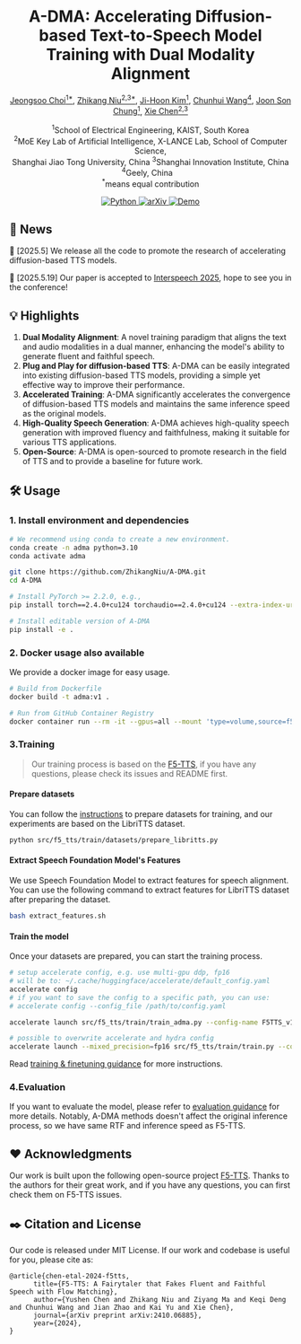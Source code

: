 <h1 align="center"><strong>A-DMA: Accelerating Diffusion-based Text-to-Speech Model Training with Dual Modality Alignment</strong></h1>

<p align="center" style="font-size: 1 em; margin-top: 1em">
<a href="https://choijeongsoo.github.io/">Jeongsoo Choi<sup>1*</sup></a>,  
<a href="https://zhikangniu.github.io/">Zhikang Niu<sup>2,3*</sup></a>,  
<a href="">Ji-Hoon Kim<sup>1<sup></a>,
<a href="">Chunhui Wang<sup>4<sup></a>,
<a href="https://mm.kaist.ac.kr/joon/">Joon Son Chung<sup>1<sup></a>,
<a href="https://chenxie95.github.io/">Xie Chen<sup>2,3<sup></a> 
</p>

<p align="center">
  <sup>1</sup>School of Electrical Engineering, KAIST, South Korea <br>
  <sup>2</sup>MoE Key Lab of Artificial Intelligence, X-LANCE Lab, School of Computer Science,<br> Shanghai Jiao Tong University, China 
  <sup>3</sup>Shanghai Innovation Institute, China
  <sup>4</sup>Geely, China &nbsp;&nbsp; <br>
  <sup>*</sup>means equal contribution
</p>

<div align="center">
  <a href="https://github.com/ZhikangNiu/A-DMA">
    <img src="https://img.shields.io/badge/Python-3.10-brightgreen" alt="Python">
  </a>
  <a href="https://arxiv.org/abs/2410.06885">
    <img src="https://img.shields.io/badge/arXiv-25xx.xxx-b31b1b.svg?logo=arXiv" alt="arXiv">
  </a>
  <a href="https://opendemopages.github.io/ademo/">
    <img src="https://img.shields.io/badge/GitHub-Demo%20page-orange.svg" alt="Demo">
  </a>
</div>


## 📜 News
🚀 [2025.5] We release all the code to promote the research of accelerating diffusion-based TTS models.

🚀 [2025.5.19] Our paper is accepted to [Interspeech 2025](https://www.interspeech2025.org/home), hope to see you in the conference!

## 💡 Highlights
1. **Dual Modality Alignment**: A novel training paradigm that aligns the text and audio modalities in a dual manner, enhancing the model's ability to generate fluent and faithful speech.
2. **Plug and Play for diffusion-based TTS**: A-DMA can be easily integrated into existing diffusion-based TTS models, providing a simple yet effective way to improve their performance.
3. **Accelerated Training**: A-DMA significantly accelerates the convergence of diffusion-based TTS models and maintains the same inference speed as the original models.
4. **High-Quality Speech Generation**: A-DMA achieves high-quality speech generation with improved fluency and faithfulness, making it suitable for various TTS applications.
4. **Open-Source**: A-DMA is open-sourced to promote research in the field of TTS and to provide a baseline for future work.
## 🛠️ Usage
### 1. Install environment and dependencies
```bash
# We recommend using conda to create a new environment.
conda create -n adma python=3.10
conda activate adma

git clone https://github.com/ZhikangNiu/A-DMA.git
cd A-DMA

# Install PyTorch >= 2.2.0, e.g.,
pip install torch==2.4.0+cu124 torchaudio==2.4.0+cu124 --extra-index-url https://download.pytorch.org/whl/cu124

# Install editable version of A-DMA
pip install -e .
```

### 2. Docker usage also available
We provide a docker image for easy usage. 
```bash
# Build from Dockerfile
docker build -t adma:v1 .

# Run from GitHub Container Registry
docker container run --rm -it --gpus=all --mount 'type=volume,source=f5-tts,target=/root/.cache/huggingface/hub/' -p 7860:7860 ghcr.io/zhikangniu/a-dma:main
```



### 3.Training
> Our training process is based on the [F5-TTS](https://github.com/SWivid/F5-TTS), if you have any questions, please check its issues and README first.
#### Prepare datasets
You can follow the [instructions](src/f5_tts/train) to prepare datasets for training, and our experiments are based on the LibriTTS dataset.
```bash
python src/f5_tts/train/datasets/prepare_libritts.py
```
#### Extract Speech Foundation Model's Features
We use Speech Foundation Model to extract features for speech alignment. You can use the following command to extract features for LibriTTS dataset after preparing the dataset.
```bash
bash extract_features.sh
```

#### Train the model
Once your datasets are prepared, you can start the training process.

```bash
# setup accelerate config, e.g. use multi-gpu ddp, fp16
# will be to: ~/.cache/huggingface/accelerate/default_config.yaml
accelerate config
# if you want to save the config to a specific path, you can use:
# accelerate config --config_file /path/to/config.yaml

accelerate launch src/f5_tts/train/train_adma.py --config-name F5TTS_v1_Small.yaml

# possible to overwrite accelerate and hydra config
accelerate launch --mixed_precision=fp16 src/f5_tts/train/train.py --config-name F5TTS_v1_Base.yaml ++datasets.batch_size_per_gpu=19200
```


Read [training & finetuning guidance](src/f5_tts/train) for more instructions.


### 4.Evaluation
If you want to evaluate the model, please refer to [evaluation guidance](src/f5_tts/eval) for more details. Notably, A-DMA methods doesn't affect the original inference process, so we have same RTF and inference speed as F5-TTS.

## ❤️ Acknowledgments
Our work is built upon the following open-source project [F5-TTS](https://github.com/SWivid/F5-TTS). Thanks to the authors for their great work, and if you have any questions, you can first check them on F5-TTS issues.

## ✒️ Citation and License
Our code is released under MIT License. If our work and codebase is useful for you, please cite as:
```
@article{chen-etal-2024-f5tts,
      title={F5-TTS: A Fairytaler that Fakes Fluent and Faithful Speech with Flow Matching}, 
      author={Yushen Chen and Zhikang Niu and Ziyang Ma and Keqi Deng and Chunhui Wang and Jian Zhao and Kai Yu and Xie Chen},
      journal={arXiv preprint arXiv:2410.06885},
      year={2024},
}
```
```

```



